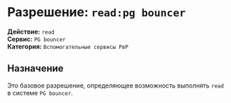 # Разрешение: `read:pg bouncer`

**Действие:** `read`  
**Сервис:** `PG bouncer`  
**Категория:** `Вспомогательные сервисы РвР`

## Назначение
Это базовое разрешение, определяющее возможность выполнять `read` в системе `PG bouncer`.
